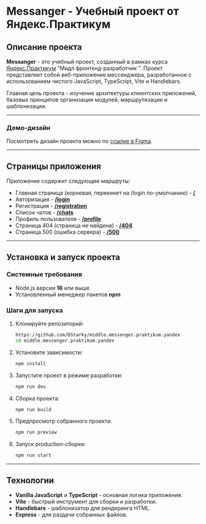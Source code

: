 # Messanger - Учебный проект от Яндекс.Практикум

## Описание проекта

**Messanger** - это учебный проект, созданный в рамках курса [Яндекс.Практикум](https://praktikum.yandex.ru/) "Мидл фронтенд-разработчик
". Проект представляет собой веб-приложение мессенджера, разработанное с использованием чистого JavaScript, TypeScript, Vite и Handlebars.

Главная цель проекта - изучение архитектуры клиентских приложений, базовых принципов организации модулей, маршрутизации и шаблонизации.

---

### Демо-дизайн

Посмотреть дизайн проекта можно по [ссылке в Figma](https://www.figma.com/design/ywRG2C92lViK15kEAE6tzc/Messanger-VanillaJS).

---

## Страницы приложения

Приложение содержит следующие маршруты:

- Главная страница (корневая, перекинет на /login по-умолчанию) - [**/**](https://dstarky-messanger.netlify.app/)
- Авторизация - [**/login**](https://dstarky-messanger.netlify.app/login)
- Регистрация - [**/registration**](https://dstarky-messanger.netlify.app/registration)
- Список чатов - [**/chats**](https://dstarky-messanger.netlify.app/chats)
- Профиль пользователя - [**/profile**](https://dstarky-messanger.netlify.app/profile)
- Страница 404 (страница не найдена) - [**/404**](https://dstarky-messanger.netlify.app/404)
- Страница 500 (ошибка сервера) - [**/500**](https://dstarky-messanger.netlify.app/500)

---

## Установка и запуск проекта

### Системные требования

- Node.js версии **16** или выше
- Установленный менеджер пакетов **npm**

### Шаги для запуска

1. Клонируйте репозиторий:

   ```bash
   https://github.com/DStarky/middle.messenger.praktikum.yandex
   cd middle.messenger.praktikum.yandex
   ```
  

2. Установите зависимости:

   ```bash
   npm install
   ```

3. Запустите проект в режиме разработки:

   ```bash
   npm run dev
   ```

4. Сборка проекта:

   ```bash
   npm run build
   ```

5. Предпросмотр собранного проекта:

   ```bash
   npm run preview
   ```

6. Запуск production-сборки:

   ```bash
   npm run start
   ```

---

## Технологии

- **Vanilla JavaScript** и **TypeScript** - основная логика приложения.
- **Vite** - быстрый инструмент для сборки и разработки.
- **Handlebars** - шаблонизатор для рендеринга HTML.
- **Express** - для раздачи собранных файлов.
